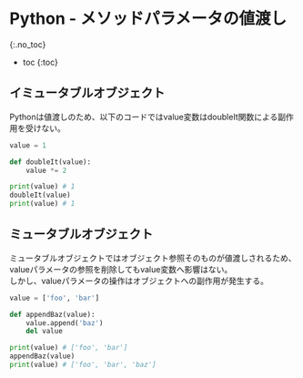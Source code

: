 # Python - メソッドパラメータの値渡し
{:.no_toc}

* toc
{:toc}

## イミュータブルオブジェクト
Pythonは値渡しのため、以下のコードではvalue変数はdoubleIt関数による副作用を受けない。

```python
value = 1

def doubleIt(value):
    value *= 2

print(value) # 1
doubleIt(value)
print(value) # 1
```

## ミュータブルオブジェクト
ミュータブルオブジェクトではオブジェクト参照そのものが値渡しされるため、valueパラメータの参照を削除してもvalue変数へ影響はない。  
しかし、valueパラメータの操作はオブジェクトへの副作用が発生する。

```python
value = ['foo', 'bar']

def appendBaz(value):
    value.append('baz')
    del value

print(value) # ['foo', 'bar']
appendBaz(value)
print(value) # ['foo', 'bar', 'baz']
```
